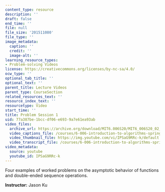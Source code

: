 ```yaml
---
content_type: resource
description: ''
draft: false
end_time: ''
file: null
file_size: '201511080'
file_type: ''
image_metadata:
  caption: ''
  credit: ''
  image-alt: ''
learning_resource_types:
- Problem-solving Videos
license: https://creativecommons.org/licenses/by-nc-sa/4.0/
ocw_type: ''
optional_tab_title: ''
optional_text: ''
parent_title: Lecture Videos
parent_type: CourseSection
related_resources_text: ''
resource_index_text: ''
resourcetype: Video
start_time: ''
title: Problem Session 1
uid: 77a387be-1bcc-df06-e693-9a7e61ea93ab
video_files:
  archive_url: https://archive.org/download/MIT6.006S20/MIT6_006S20_02_07_Problem_Session_1_300k.mp4
  video_captions_file: /courses/6-006-introduction-to-algorithms-spring-2020/26345826aaea5a729dcb245a5e472f98_IPSaG9RRc-k.vtt
  video_thumbnail_file: https://img.youtube.com/vi/IPSaG9RRc-k/default.jpg
  video_transcript_file: /courses/6-006-introduction-to-algorithms-spring-2020/0395d6349cfd3826afbe8e0b501993f6_IPSaG9RRc-k.pdf
video_metadata:
  source: youtube
  youtube_id: IPSaG9RRc-k
---
```

Four examples of worked problems on the asymptotic behavior of functions and double-ended sequence operations. 

**Instructor:** Jason Ku